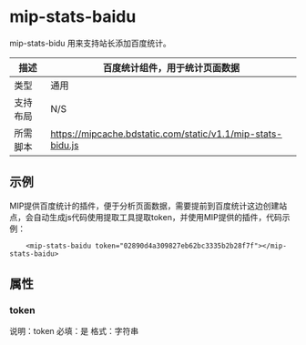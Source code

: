 # mip-stats-baidu

mip-stats-bidu 用来支持站长添加百度统计。

描述|百度统计组件，用于统计页面数据
----|----
类型| 通用
支持布局|N/S
所需脚本|https://mipcache.bdstatic.com/static/v1.1/mip-stats-bidu.js

## 示例

MIP提供百度统计的插件，便于分析页面数据，需要提前到百度统计这边创建站点，会自动生成js代码使用提取工具提取token，并使用MIP提供的插件，代码示例：

```
    <mip-stats-baidu token="02890d4a309827eb62bc3335b2b28f7f"></mip-stats-baidu>
```

## 属性

### token

说明：token
必填：是
格式：字符串

